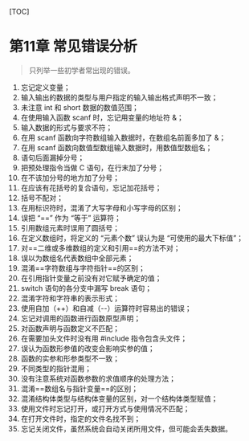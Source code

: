 [TOC]

# 第11章 常见错误分析

> 只列举一些初学者常出现的错误。

1. 忘记定义变量；
1. 输入输出的数据的类型与用户指定的输入输出格式声明不一致；
1. 未注意 int 和 short 数据的数值范围；
1. 在使用输入函数 scanf 时，忘记用变量的地址符 &；
1. 输入数据的形式与要求不符；
1. 在用 scanf 函数向字符数组输入数据时，在数组名前面多加了 &；
1. 在用 scanf 函数向数值型数组输入数据时，用数值型数组名；
1. 语句后面漏掉分号；
1. 把预处理指令当做 C 语句，在行末加了分号；
1. 在不该加分号的地方加了分号；
1. 在应该有花括号的复合语句，忘记加花括号；
1. 括号不配对；
1. 在用标识符时，混淆了大写字母和小写字母的区别；
1. 误把 “==” 作为 “等于” 运算符；
1. 引用数组元素时误用了圆括号；
1. 在定义数组时，将定义的 “元素个数” 误认为是 “可使用的最大下标值”；
1. 对==二维或多维数组的定义和引用==的方法不对；
1. 误以为数组名代表数组中全部元素；
1. 混淆==字符数组与字符指针==的区别；
1. 在引用指针变量之前没有对它赋予确定的值；
1. switch 语句的各分支中漏写 break 语句；
1. 混淆字符和字符串的表示形式；
1. 使用自加（++）和自减（--）运算符时容易出的错误；
1. 忘记对调用的函数进行函数原型声明；
1. 对函数声明与函数定义不匹配；
1. 在需要加头文件时没有用 #include 指令包含头文件；
1. 误认为函数形参值的改变会影响实参的值；
1. 函数的实参和形参类型不一致；
1. 不同类型的指针混用；
1. 没有注意系统对函数参数的求值顺序的处理方法；
1. 混淆==数组名与指针变量==的区别；
1. 混淆结构体类型与结构体变量的区别，对一个结构体类型赋值；
1. 使用文件时忘记打开，或打开方式与使用情况不匹配；
1. 在打开文件时，指定的文件名找不到；
1. 忘记关闭文件，虽然系统会自动关闭所用文件，但可能会丢失数据。